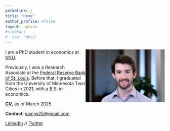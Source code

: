 ```yaml
---
permalink: /
title: "Home"
author_profile: #false
layout: splash
#sidebar:
#  nav: "docs"
---
```


<img style="float: right;" src="/assets/sjw.jpg" width="250">

I am a PhD student in economics at [NYU](https://as.nyu.edu/departments/econ.html). 

Previously, I was a Research Associate at the [Federal Reserve Bank of St. Louis](https://research.stlouisfed.org/). Before that, I graduated from the University of Minnesota Twin Cities in 2021, with a B.S. in economics.

[**CV**](http://www.samueljordanwood.com/papers/sjw_cv.pdf), as of March 2025

**Contact**:
<samjw25@gmail.com>


[LinkedIn](https://www.linkedin.com/in/samuel-asher-jordan-wood98/) // [Twitter](https://twitter.com/samajordanwood)

